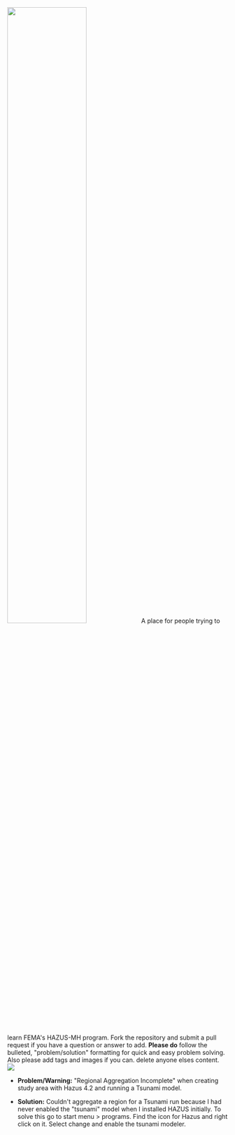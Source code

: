    <img src="https://drive.google.com/uc?export=view&id=1hsN_W2--RS2fuQWuV2Ll1AjtF5XPly_5" height="60%" width="">  
A place for people trying to learn FEMA's HAZUS-MH program. Fork the repository and submit a pull request if you have a question or answer to add. <B>Please do</B> follow the bulleted, "problem/solution" formatting for quick and easy problem solving. Also please add tags and images if you can. <Please don't</b> delete anyone elses content.                  


<img src="https://drive.google.com/uc?export=view&id=18TWsVwmr1fYk6kUmgQ0871tP_CIbu5vU">  

   * <B>Problem/Warning:</B> "Regional Aggregation Incomplete" when creating study area with Hazus 4.2 and running a Tsunami model.

   * <B>Solution:</B> Couldn't aggregate a region for a Tsunami run because I had never enabled the "tsunami" model when I installed HAZUS initially. To solve this go to start menu > programs. Find the icon for Hazus and right click on it. Select change and enable the tsunami modeler. 
